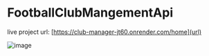 # FootballClubMangementApi

live project url: [https://club-manager-jt60.onrender.com/home](url)

![image](https://github.com/sabbirahmed07/FootballClubMangementApi/assets/24037683/3c57a4e5-8a1a-4d88-8eaf-df40811f3058)
